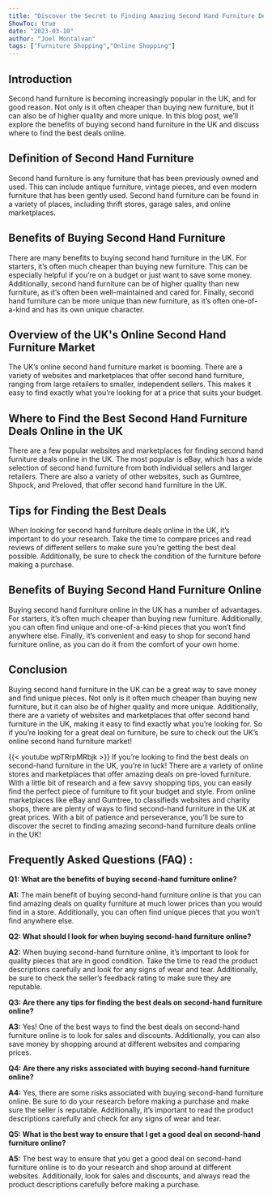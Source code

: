```yaml
---
title: "Discover the Secret to Finding Amazing Second Hand Furniture Deals Online in the UK!"
ShowToc: true 
date: "2023-03-10"
author: "Joel Montalvan" 
tags: ["Furniture Shopping","Online Shopping"]
---
```

## Introduction 

Second hand furniture is becoming increasingly popular in the UK, and for good reason. Not only is it often cheaper than buying new furniture, but it can also be of higher quality and more unique. In this blog post, we’ll explore the benefits of buying second hand furniture in the UK and discuss where to find the best deals online. 

## Definition of Second Hand Furniture 

Second hand furniture is any furniture that has been previously owned and used. This can include antique furniture, vintage pieces, and even modern furniture that has been gently used. Second hand furniture can be found in a variety of places, including thrift stores, garage sales, and online marketplaces. 

## Benefits of Buying Second Hand Furniture 

There are many benefits to buying second hand furniture in the UK. For starters, it’s often much cheaper than buying new furniture. This can be especially helpful if you’re on a budget or just want to save some money. Additionally, second hand furniture can be of higher quality than new furniture, as it’s often been well-maintained and cared for. Finally, second hand furniture can be more unique than new furniture, as it’s often one-of-a-kind and has its own unique character. 

## Overview of the UK's Online Second Hand Furniture Market 

The UK’s online second hand furniture market is booming. There are a variety of websites and marketplaces that offer second hand furniture, ranging from large retailers to smaller, independent sellers. This makes it easy to find exactly what you’re looking for at a price that suits your budget. 

## Where to Find the Best Second Hand Furniture Deals Online in the UK 

There are a few popular websites and marketplaces for finding second hand furniture deals online in the UK. The most popular is eBay, which has a wide selection of second hand furniture from both individual sellers and larger retailers. There are also a variety of other websites, such as Gumtree, Shpock, and Preloved, that offer second hand furniture in the UK. 

## Tips for Finding the Best Deals 

When looking for second hand furniture deals online in the UK, it’s important to do your research. Take the time to compare prices and read reviews of different sellers to make sure you’re getting the best deal possible. Additionally, be sure to check the condition of the furniture before making a purchase. 

## Benefits of Buying Second Hand Furniture Online 

Buying second hand furniture online in the UK has a number of advantages. For starters, it’s often much cheaper than buying new furniture. Additionally, you can often find unique and one-of-a-kind pieces that you won’t find anywhere else. Finally, it’s convenient and easy to shop for second hand furniture online, as you can do it from the comfort of your own home. 

## Conclusion 

Buying second hand furniture in the UK can be a great way to save money and find unique pieces. Not only is it often much cheaper than buying new furniture, but it can also be of higher quality and more unique. Additionally, there are a variety of websites and marketplaces that offer second hand furniture in the UK, making it easy to find exactly what you’re looking for. So if you’re looking for a great deal on furniture, be sure to check out the UK’s online second hand furniture market!

{{< youtube wpTRrpMRbjk >}} 
If you’re looking to find the best deals on second-hand furniture in the UK, you’re in luck! There are a variety of online stores and marketplaces that offer amazing deals on pre-loved furniture. With a little bit of research and a few savvy shopping tips, you can easily find the perfect piece of furniture to fit your budget and style. From online marketplaces like eBay and Gumtree, to classifieds websites and charity shops, there are plenty of ways to find second-hand furniture in the UK at great prices. With a bit of patience and perseverance, you’ll be sure to discover the secret to finding amazing second-hand furniture deals online in the UK!

## Frequently Asked Questions (FAQ) :
**Q1: What are the benefits of buying second-hand furniture online?**

**A1:** The main benefit of buying second-hand furniture online is that you can find amazing deals on quality furniture at much lower prices than you would find in a store. Additionally, you can often find unique pieces that you won’t find anywhere else.

**Q2: What should I look for when buying second-hand furniture online?**

**A2:** When buying second-hand furniture online, it’s important to look for quality pieces that are in good condition. Take the time to read the product descriptions carefully and look for any signs of wear and tear. Additionally, be sure to check the seller’s feedback rating to make sure they are reputable.

**Q3: Are there any tips for finding the best deals on second-hand furniture online?**

**A3:** Yes! One of the best ways to find the best deals on second-hand furniture online is to look for sales and discounts. Additionally, you can also save money by shopping around at different websites and comparing prices.

**Q4: Are there any risks associated with buying second-hand furniture online?**

**A4:** Yes, there are some risks associated with buying second-hand furniture online. Be sure to do your research before making a purchase and make sure the seller is reputable. Additionally, it’s important to read the product descriptions carefully and check for any signs of wear and tear.

**Q5: What is the best way to ensure that I get a good deal on second-hand furniture online?**

**A5:** The best way to ensure that you get a good deal on second-hand furniture online is to do your research and shop around at different websites. Additionally, look for sales and discounts, and always read the product descriptions carefully before making a purchase.




